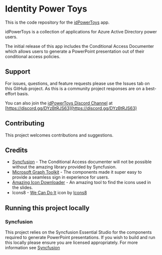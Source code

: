 # Identity Power Toys

This is the code repository for the [idPowerToys](https://idpowertoys.merill.net) app. 

idPowerToys is a collection of applications for Azure Active Directory power users. 

The initial release of this app includes the Conditional Access Documenter which allows users to generate a PowerPoint presentation out of their conditional access policies.


## Support
For issues, questions, and feature requests please use the Issues tab on this GitHub project. As this is a community project responses are on a best-effort basis.

You can also join the [idPowerToys Discord Channel](https://discord.gg/DYzBtRJS63) at [https://discord.gg/DYzBtRJS63](https://discord.gg/DYzBtRJS63)

## Contributing

This project welcomes contributions and suggestions.  

## Credits

*   [Syncfusion](https://www.syncfusion.com/) - The Conditional Access documenter will not be possible without the amazing library provided by Syncfusion.
*   [Microsoft Graph Toolkit](https://learn.microsoft.com/en-us/graph/toolkit/overview/) - The components made it super easy to provide a seamless sign in experience for users.
*   [Amazing Icon Downloader](https://github.com/mattl-msft/Amazing-Icon-Downloader) - An amazing tool to find the icons used in the slides.
*   Icons8 - [We Can Do It](https://icons8.com/icon/1CbCOtKH87xx/we-can-do-it) icon by [Icons8](https://icons8.com)

## Running this project locally

### Syncfusion

This project relies on the Syncfusion Essential Studio for the components required to generate PowerPoint presentations. If you wish to build and run this locally please ensure you are licensed appropriately. For more information see [Syncfusion](https://www.syncfusion.com/)
